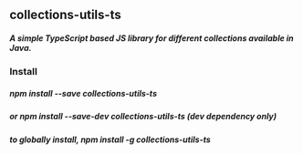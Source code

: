 ## **collections-utils-ts**
##### A simple TypeScript based JS library for different collections available in Java.

### **Install**
##### **npm install --save collections-utils-ts**
##### or **npm install --save-dev collections-utils-ts** (dev dependency only)
##### to globally install, **npm install -g collections-utils-ts**